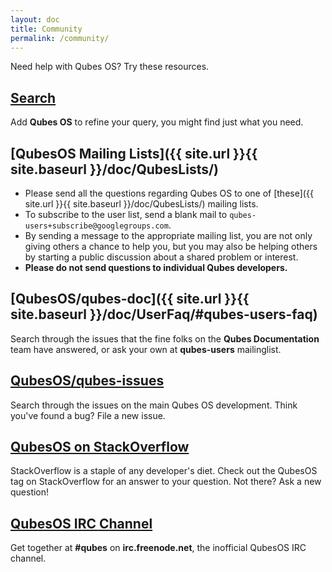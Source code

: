 ```yaml
---
layout: doc
title: Community
permalink: /community/
---
```


Need help with Qubes OS? Try these resources.

## [Search](https://duckduckgo.com/?q=Qubes+OS)

Add **Qubes OS** to refine your query, you might find just what you need.

## [QubesOS Mailing Lists]({{ site.url }}{{ site.baseurl }}/doc/QubesLists/)

-   Please send all the questions regarding Qubes OS to one of [these]({{ site.url }}{{ site.baseurl }}/doc/QubesLists/) mailing lists. 
-   To subscribe to the user list, send a blank mail to `qubes-users+subscribe@googlegroups.com`.
-   By sending a message to the appropriate mailing list, you are not only giving others a chance to help you, 
but you may also be helping others by starting a public discussion about a shared problem or interest.
-   **Please do not send questions to individual Qubes developers.** 

## [QubesOS/qubes-doc]({{ site.url }}{{ site.baseurl }}/doc/UserFaq/#qubes-users-faq)

Search through the issues that the fine folks on the **Qubes Documentation** team
have answered, or ask your own at **qubes-users** mailinglist.

## [QubesOS/qubes-issues](https://github.com/QubesOS/qubes-issues/issues)

Search through the issues on the main Qubes OS development. Think you've
found a bug? File a new issue.

## [QubesOS on StackOverflow](https://stackoverflow.com/questions/tagged/Qubes+OS)

StackOverflow is a staple of any developer's diet. Check out the QubesOS tag
on StackOverflow for an answer to your question. Not there? Ask a new
question!

## [QubesOS IRC Channel](irc:irc.freenode.net/qubes)

Get together at **#qubes** on **irc.freenode.net**, the inofficial
QubesOS IRC channel.
